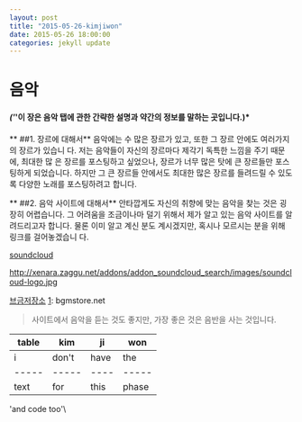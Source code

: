 ```yaml
---
layout: post
title: "2015-05-26-kimjiwon"
date: 2015-05-26 18:00:00
categories: jekyll update
---
```


# **음악**

#### *('*'이 장은 음악 탭에 관한 간략한 설명과 약간의 정보를 말하는 곳입니다.)*

 ** ##1. 장르에 대해서**
  음악에는 수 많은 장르가 있고, 또한 그 장르 안에도 여러가지의 장르가 있습니
 다. 저는 음악들이 자신의 장르마다 제각기 독특한 느낌을 주기 때문에, 최대한 많
 은 장르를 포스팅하고 싶었으나, 장르가 너무 많은 탓에 큰 장르들만 포스팅하게
 되었습니다. 하지만 그 큰 장르들 안에서도 최대한 많은 장르를 들려드릴 수 있도록
 다양한 노래를 포스팅하려고 합니다.

 ** ##2. 음악 사이트에 대해서**
  안타깝게도 자신의 취향에 맞는 음악을 찾는 것은 굉장히 어렵습니다. 그 어려움을
 조금이나마 덜기 위해서 제가 알고 있는 음악 사이트를 알려드리고자 합니다. 물론
 이미 알고 계신 분도 계시겠지만, 혹시나 모르시는 분을 위해 링크를 걸어놓겠습니
 다.

 [soundcloud](https://soundcloud.com)
 
http://xenara.zaggu.net/addons/addon_soundcloud_search/images/soundcloud-logo.jpg

 [브금저장소][1]
 [1]: bgmstore.net
 >사이트에서 음악을 듣는 것도 좋지만, 가장 좋은 것은 음반을 사는 것입니다.

| table |  kim  |  ji  |  won  |
| ----- | ----- | ---- | ----- |
|   i   | don't | have |  the  |
| ----- | ----- | ---- | ----- |
| text  |  for  | this | phase |

\'and code too'\

[1]: https://www.bgmstore.net/
